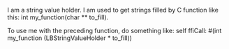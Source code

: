 I am a string value holder. I am used to get strings filled by C function like this:
int my_function(char ** to_fill).

To use me with the preceding function, do something like:
self ffiCall: #(int my_function (LBStringValueHolder * to_fill))